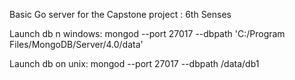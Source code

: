 Basic Go server for the Capstone project : 6th Senses

Launch db n windows:
mongod --port 27017 --dbpath 'C:/Program Files/MongoDB/Server/4.0/data'

Launch db on unix:
mongod --port 27017 --dbpath /data/db1